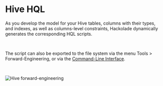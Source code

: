 # Hive HQL

As you develop the model for your Hive tables, columns with their types, and indexes, as well as columns-level constraints, Hackolade dynamically generates the corresponding HQL scripts.

&nbsp;

The script can also be exported to the file system via the menu Tools \> Forward-Engineering, or via the [Command-Line Interface](<CommandLineInterface.md>).

&nbsp;

![Hive forward-engineering](<lib/Hive forward-engineering.png>)

